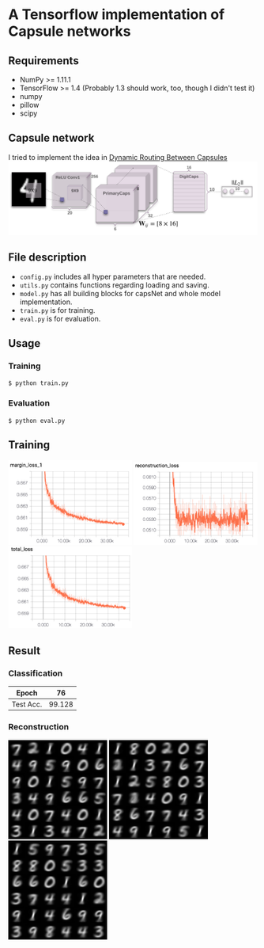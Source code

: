# A Tensorflow implementation of Capsule networks

## Requirements
  * NumPy >= 1.11.1
  * TensorFlow >= 1.4 (Probably 1.3 should work, too, though I didn't test it)
  * numpy
  * pillow
  * scipy

## Capsule network
I tried to implement the idea in [Dynamic Routing Between Capsules](https://arxiv.org/abs/1710.09829)
<img src="figure/capsNet.png">

## File description
  * `config.py` includes all hyper parameters that are needed.
  * `utils.py` contains functions regarding loading and saving.
  * `model.py` has all building blocks for capsNet and whole model implementation.
  * `train.py` is for training.
  * `eval.py` is for evaluation.
  
## Usage
### Training
```
$ python train.py
```
### Evaluation
```
$ python eval.py
```

## Training
<img src="figure/margin_loss.png" width=250px> <img src="figure/reconstruction_loss.png" width=250px> <img src="figure/total_loss.png" width=250px>


## Result
### Classification
| Epoch     | 76     |
|-----------|--------|
| Test Acc. | 99.128 |

### Reconstruction
<img src="figure/test_000.png" width=200px> <img src="figure/test_005.png" width=200px> <img src="figure/test_010.png" width=200px> 
